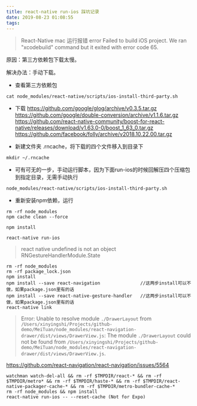 ```yaml
---
title: react-native run-ios 踩坑记录
date: 2019-08-23 01:08:55
tags:
---
```



> React-Native mac 运行报错 error Failed to build iOS project. We ran "xcodebuild" command but it exited with error code 65. 

原因：第三方依赖包下载太慢。

解决办法：手动下载。

- 查看第三方依赖包

```
cat node_modules/react-native/scripts/ios-install-third-party.sh
```

- 下载
https://github.com/google/glog/archive/v0.3.5.tar.gz
https://github.com/google/double-conversion/archive/v1.1.6.tar.gz
https://github.com/react-native-community/boost-for-react-native/releases/download/v1.63.0-0/boost_1_63_0.tar.gz
https://github.com/facebook/folly/archive/v2018.10.22.00.tar.gz

- 新建文件夹 .rncache，将下载的四个文件移入到目录下
```
mkdir ~/.rncache
```

- 可有可无的一步，手动运行脚本，因为下面run-ios的时候回解压四个压缩包到指定目录，无需手动执行
```
node_modules/react-native/scripts/ios-install-third-party.sh
```

- 重新安装npm依赖，运行

```
rm -rf node_modules 
npm cache clean --force

npm install 

react-native run-ios
```

> react native undefined is not an object RNGestureHandlerModule.State

```
rm -rf node_modules
rm -rf package_lock.json
npm install
npm install --save react-navigation               //这两步install可以不做，如果package.json里有的话
npm install --save react-native-gesture-handler   //这两步install可以不做，如果package.json里有的话
react-native link
```



> Error: Unable to resolve module `./DrawerLayout` from `/Users/xinyingshi/Projects/github-demo/MeiTuan/node_modules/react-navigation-drawer/dist/views/DrawerView.js`: The module `./DrawerLayout` could not be found from `/Users/xinyingshi/Projects/github-demo/MeiTuan/node_modules/react-navigation-drawer/dist/views/DrawerView.js`.


https://github.com/react-navigation/react-navigation/issues/5564
```
watchman watch-del-all && rm -rf $TMPDIR/react-* && rm -rf $TMPDIR/metro* && rm -rf $TMPDIR/haste-* && rm -rf $TMPDIR/react-native-packager-cache-* && rm -rf $TMPDIR/metro-bundler-cache-*
rm -rf node_modules && npm install
react-native run-ios -- --reset-cache (Not for Expo)
```

